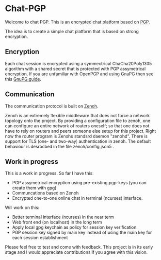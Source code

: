 # Chat-PGP

Welcome to chat PGP. This is an encrypted chat platform based on [PGP](https://en.wikipedia.org/wiki/Pretty_Good_Privacy).

The idea is to create a simple chat platform that is based on strong encryption. 

## Encryption

Each chat session is encrypted using a symmectrical ChaCha20Poly1305 algorithm
with a shared secret that is protected with PGP assymetrical
encryption. If you are unfamiliar with OpenPGP and using GnuPG then see this [GnuPG guide](https://www.gnupg.org/gph/en/manual/c14.html). 

## Communication

The communication protocol is built on [Zenoh](https://github.com/eclipse-zenoh/zenoh).

Zenoh is an extremely flexible middleware that does not force a network topology onto
the project. By providing a configuration file to zenoh, one can configure an entire network
of routers oneself; so that one does not have to rely on routers and peers someone else setup for
this project. Right now the router program is Zenohs standsrd daemon "zenohd". There is support for TLS (one- and two-way) authentication in zenoh. The default behaviour is desrocbed in the file zenoh/config.json5 . 

## Work in progress

This is a work in progress. So far I have this:

- PGP assymetrical encryption using pre-existing pgp-keys (you can create them with gpg)
- Communcations based on Zenoh
- Encrypted one-to-one online chat in terminal (ncurses) interface.

Will work on this:

- Better terminal interface (ncurses) in the near term
- Web front end (on localhost) in the long term
- Apply local gpg keychain as policy for session key verification
- PGP session key signed by main key instead of using the main key for each session establishment

Please feel free to test and come with feedback. This project is in its early stage
and I would appreciate contributions if you agree with this vision.

